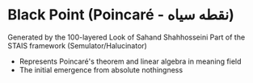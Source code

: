 # Black Point (Poincaré - نقطه سیاه)

Generated by the 100-layered Look of Sahand Shahhosseini
Part of the STAIS framework (Semulator/Halucinator)

- Represents Poincaré's theorem and linear algebra in meaning field
- The initial emergence from absolute nothingness
